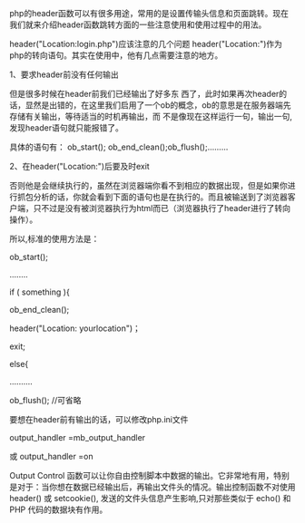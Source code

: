 php的header函数可以有很多用途，常用的是设置传输头信息和页面跳转。现在我们就来介绍header函数跳转方面的一些注意使用和使用过程中的用法。

header("Location:login.php")应该注意的几个问题 
header("Location:")作为php的转向语句。其实在使用中，他有几点需要注意的地方。

1、要求header前没有任何输出

但是很多时候在header前我们已经输出了好多东 西了，此时如果再次header的话，显然是出错的，在这里我们启用了一个ob的概念，ob的意思是在服务器端先存储有关输出，等待适当的时机再输出，而 不是像现在这样运行一句，输出一句,发现header语句就只能报错了。

具体的语句有： ob_start(); ob_end_clean();ob_flush();.........


2、在header("Location:")后要及时exit

否则他是会继续执行的，虽然在浏览器端你看不到相应的数据出现，但是如果你进行抓包分析的话，你就会看到下面的语句也是在执行的。而且被输送到了浏览器客户端，只不过是没有被浏览器执行为html而已（浏览器执行了header进行了转向操作）。


所以,标准的使用方法是：

ob_start();

........

if ( something ){

ob_end_clean();

header("Location: yourlocation")；

exit;

else{

..........

ob_flush(); //可省略

 

要想在header前有输出的话，可以修改php.ini文件

output_handler =mb_output_handler

或 output_handler =on

 

Output Control 函数可以让你自由控制脚本中数据的输出。它非常地有用，特别是对于：当你想在数据已经输出后，再输出文件头的情况。输出控制函数不对使用 header() 或 setcookie(), 发送的文件头信息产生影响,只对那些类似于 echo() 和 PHP 代码的数据块有作用。
